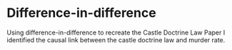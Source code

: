 # Difference-in-difference
Using difference-in-difference to recreate the Castle Doctrine Law Paper
I identified the causal link between the castle doctrine law and murder rate.
